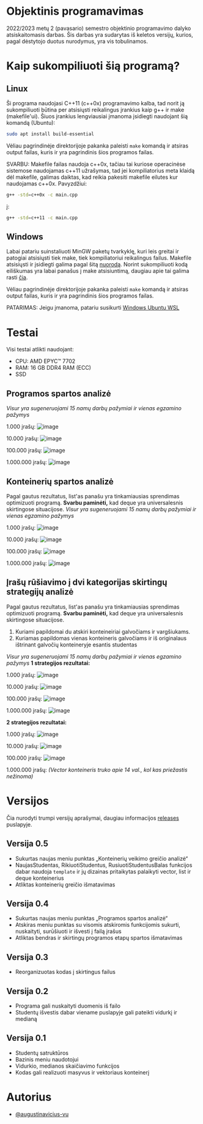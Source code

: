 # Objektinis programavimas

2022/2023 metų 2 (pavasario) semestro objektinio programavimo dalyko atsiskaitomasis darbas. Šis darbas yra sudarytas iš keletos versijų, kurios, pagal dėstytojo duotus nurodymus, yra vis tobulinamos.

# Kaip sukompiliuoti šią programą?

## Linux

Ši programa naudojasi C++11 (c++0x) programavimo kalba, tad norit ją sukompiliuoti būtina per atsisiųsti reikalingus įrankius kaip g++ ir make (makefile'ui). Šiuos įrankius lengviausiai įmanoma įsidiegti naudojant šią komandą (Ubuntu):

```bash
sudo apt install build-essential  
```

Vėliau pagrindinėje direktorijoje pakanka paleisti `make` komandą ir atsiras output failas, kuris ir yra pagrindinis šios programos failas.

SVARBU: Makefile failas naudoja c++0x, tačiau tai kuriose operacinėse sistemose naudojamas c++11 užrašymas, tad jei kompiliatorius meta klaidą dėl makefile, galimas daiktas, kad reikia pakesiti makefile eilutes kur naudojamas c++0x. Pavyzdžiui:

```bash
g++ -std=c++0x -c main.cpp
```

į:

```bash
g++ -std=c++11 -c main.cpp
```

## Windows

Labai patariu suinstaliuoti MinGW paketų tvarkyklę, kuri leis greitai ir patogiai atsisiųsti tiek make, tiek kompiliatoriui reikalingus failus. Makefile atsisiųsti ir įsidiegti galima pagal šitą [nuorodą](https://linuxhint.com/run-makefile-windows/). Norint sukompiliuoti kodą eiliškumas yra labai panašus į make atsisiuntimą, daugiau apie tai galima rasti [čia](https://www.ics.uci.edu/~pattis/common/handouts/mingweclipse/mingw.html).

Vėliau pagrindinėje direktorijoje pakanka paleisti `make` komandą ir atsiras output failas, kuris ir yra pagrindinis šios programos failas.

PATARIMAS: Jeigu įmanoma, patariu susikurti [Windows Ubuntu WSL](https://learn.microsoft.com/en-us/windows/wsl/install)

# Testai

Visi testai atlikti naudojant:

- CPU: AMD EPYC™ 7702
- RAM: 16 GB DDR4 RAM (ECC)
- SSD

## Programos spartos analizė

_Visur yra sugeneruojami 15 namų darbų pažymiai ir vienas egzamino pažymys_

1.000 įrašų:
![image](https://github.com/augustinavicius-vu/obj-prog/assets/101087475/f3d670c9-fba4-4da2-8ef7-f5d20fc5d704)

10.000 įrašų:
![image](https://github.com/augustinavicius-vu/obj-prog/assets/101087475/13b7fee6-0c14-431e-b34b-1177358e115e)

100.000 įrašų:
![image](https://github.com/augustinavicius-vu/obj-prog/assets/101087475/797aadc0-89ec-4e50-a847-43453dbcd21e)

1.000.000 įrašų:
![image](https://github.com/augustinavicius-vu/obj-prog/assets/101087475/adf7df7f-5acf-4789-abd1-dd7a490ee43d)

## Konteinerių spartos analizė

Pagal gautus rezultatus, list'as panašu yra tinkamiausias sprendimas optimizuoti programą. **Svarbu paminėti,** kad deque yra universalesnis skirtingose situacijose.
_Visur yra sugeneruojami 15 namų darbų pažymiai ir vienas egzamino pažymys_

1.000 įrašų:
![image](https://github.com/augustinavicius-vu/obj-prog/assets/101087475/95df444a-3114-4eb0-b215-c43721eb941b)

10.000 įrašų:
![image](https://github.com/augustinavicius-vu/obj-prog/assets/101087475/bc792437-6d09-423c-bcfc-bcc7a3724417)

100.000 įrašų:
![image](https://github.com/augustinavicius-vu/obj-prog/assets/101087475/68c6c380-760d-40a6-a837-6c5d8e204ae9)

1.000.000 įrašų:
![image](https://github.com/augustinavicius-vu/obj-prog/assets/101087475/f56abda7-3595-4a9b-8174-4485d45bea26)

## Įrašų rūšiavimo į dvi kategorijas skirtingų strategijų analizė

Pagal gautus rezultatus, list'as panašu yra tinkamiausias sprendimas optimizuoti programą. **Svarbu paminėti,** kad deque yra universalesnis skirtingose situacijose.

1. Kuriami papildomai du atskiri konteineiriai galvočiams ir vargšiukams.
2. Kuriamas papildomas vienas konteineris galvočiams ir iš originalaus ištrinant galvočių konteineryje esantis studentas

_Visur yra sugeneruojami 15 namų darbų pažymiai ir vienas egzamino pažymys_
**1 strategijos rezultatai:**

1.000 įrašų:
![image](https://github.com/augustinavicius-vu/obj-prog/assets/101087475/fe2bcab6-3d75-4132-a36c-04bef355396f)

10.000 įrašų:
![image](https://github.com/augustinavicius-vu/obj-prog/assets/101087475/586add14-803f-469d-9442-1a77047222bd)

100.000 įrašų:
![image](https://github.com/augustinavicius-vu/obj-prog/assets/101087475/e520a90c-21a3-4dc6-8dc5-1b325db11ee4)

1.000.000 įrašų:
![image](https://github.com/augustinavicius-vu/obj-prog/assets/101087475/478fe4eb-6ceb-418a-abe1-cf48feb0ac8f)

**2 strategijos rezultatai:**

1.000 įrašų:
![image](https://github.com/augustinavicius-vu/obj-prog/assets/101087475/2c2240ce-9f0d-42f5-8544-6f3937ab7fc1)

10.000 įrašų:
![image](https://github.com/augustinavicius-vu/obj-prog/assets/101087475/bca835b7-5554-4015-9ff6-d53e5cffea4a)

100.000 įrašų:
![image](https://github.com/augustinavicius-vu/obj-prog/assets/101087475/165934d1-3c3b-4a1e-b2a3-ad0eaea8ef03)

1.000.000 įrašų: _(Vector konteineris truko apie 14 val., kol kas priežastis nežinoma)_

# Versijos

Čia nurodyti trumpi versijų aprašymai, daugiau informacijos [releases](https://github.com/augustinavicius-vu/obj-prog/releases) puslapyje.

## Versija 0.5

- Sukurtas naujas meniu punktas „Konteinerių veikimo greičio analizė“
- NaujasStudentas, RikiuotiStudentus, RusiuotiStudentusBalas funkcijos dabar naudoja `template` ir jų dizainas pritaikytas palaikyti vector, list ir deque konteinerius
- Atliktas konteinerių greičio išmatavimas

## Versija 0.4

- Sukurtas naujas meniu punktas „Programos spartos analizė“
- Atskiras meniu punktas su visomis atskiromis funkcijomis sukurti, nuskaityti, surūšiuoti ir išvesti į failą įrašus
- Atliktas bendras ir skirtingų programos etapų spartos išmatavimas

## Versija 0.3

- Reorganizuotas kodas į skirtingus failus

## Versija 0.2

- Programa gali nuskaityti duomenis iš failo
- Studentų išvestis dabar viename puslapyje gali pateikti vidurkį ir medianą

## Versija 0.1

- Studentų satruktūros
- Bazinis meniu naudotojui
- Vidurkio, medianos skaičiavimo funkcijos
- Kodas gali realizuoti masyvus ir vektoriaus konteinerį

# Autorius

- [@augustinavicius-vu](https://www.github.com/augustinavicius-vu)
